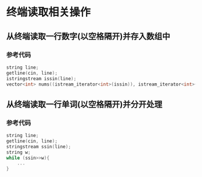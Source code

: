 # 终端读取相关操作

## 从终端读取一行数字(以空格隔开)并存入数组中

### 参考代码

```c++
string line;
getline(cin, line);
istringstream issin(line);
vector<int> nums((istream_iterator<int>(issin)), istream_iterator<int>());
```

## 从终端读取一行单词(以空格隔开)并分开处理

### 参考代码

```c++
string line;
getline(cin, line);
stringstream ssin(line);
string w;
while (ssin>>w){
    ...
}
```
